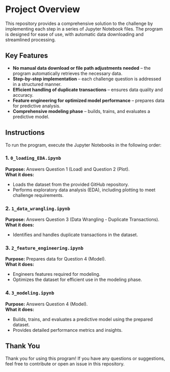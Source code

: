 # Project Overview

This repository provides a comprehensive solution to the challenge by implementing each step in a series of Jupyter Notebook files. The program is designed for ease of use, with automatic data downloading and streamlined processing.

## Key Features
- **No manual data download or file path adjustments needed** – the program automatically retrieves the necessary data.
- **Step-by-step implementation** – each challenge question is addressed in a structured manner.
- **Efficient handling of duplicate transactions** – ensures data quality and accuracy.
- **Feature engineering for optimized model performance** – prepares data for predictive analysis.
- **Comprehensive modeling phase** – builds, trains, and evaluates a predictive model.

## Instructions
To run the program, execute the Jupyter Notebooks in the following order:

### 1. `0_loading_EDA.ipynb`
**Purpose:** Answers Question 1 (Load) and Question 2 (Plot).  
**What it does:**
- Loads the dataset from the provided GitHub repository.
- Performs exploratory data analysis (EDA), including plotting to meet challenge requirements.

### 2. `1_data_wrangling.ipynb`
**Purpose:** Answers Question 3 (Data Wrangling - Duplicate Transactions).  
**What it does:**
- Identifies and handles duplicate transactions in the dataset.

### 3. `2_feature_engineering.ipynb`
**Purpose:** Prepares data for Question 4 (Model).  
**What it does:**
- Engineers features required for modeling.
- Optimizes the dataset for efficient use in the modeling phase.

### 4. `3_modeling.ipynb`
**Purpose:** Answers Question 4 (Model).  
**What it does:**
- Builds, trains, and evaluates a predictive model using the prepared dataset.
- Provides detailed performance metrics and insights.

## Thank You
Thank you for using this program! If you have any questions or suggestions, feel free to contribute or open an issue in this repository.
